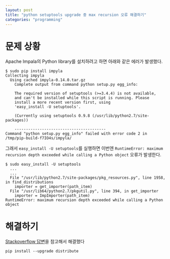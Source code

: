 ```yaml
---
layout: post
title: "python setuptools upgrade 중 max recursion 오류 해결하기"
categories: "programming"
---
```


문제 상황
==

Apache Impala의 Python library를 설치하려고 하면 아래와 같은 에러가 발생했다.

```
$ sudo pip install impyla
Collecting impyla
  Using cached impyla-0.14.0.tar.gz
    Complete output from command python setup.py egg_info:

    The required version of setuptools (>=3.4.4) is not available,
    and can't be installed while this script is running. Please
    install a more recent version first, using
    'easy_install -U setuptools'.

    (Currently using setuptools 0.9.8 (/usr/lib/python2.7/site-packages))

    ----------------------------------------
Command "python setup.py egg_info" failed with error code 2 in /tmp/pip-build-f7IO4s/impyla/
```

그래서 `easy_install -U setuptools`를 실행하면 이번엔 `RuntimeError: maximum recursion depth exceeded while calling a Python object` 오류가 발생한다.

```
$ sudo easy_install -U setuptools
  ...
  ...
  File "/usr/lib/python2.7/site-packages/pkg_resources.py", line 1958, in find_distributions
    importer = get_importer(path_item)
  File "/usr/lib64/python2.7/pkgutil.py", line 394, in get_importer
    importer = ImpImporter(path_item)
RuntimeError: maximum recursion depth exceeded while calling a Python object
```

해결하기
==

[Stackoverflow 답변](http://stackoverflow.com/questions/31273332/pip-install-upgrade-sqlalchemy-gives-maximum-recursion-depth-exceeded/31273772#31273772)을 참고해서 해결했다

```
pip install --upgrade distribute 
```
